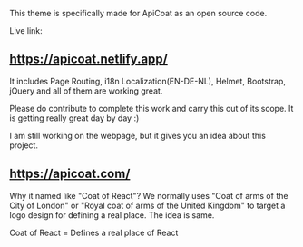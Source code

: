 This theme is specifically made for ApiCoat as an open source code.

Live link: 
## https://apicoat.netlify.app/

It includes Page Routing, i18n Localization(EN-DE-NL), Helmet, Bootstrap, jQuery and all of them are working great.

Please do contribute to complete this work and carry this out of its scope. It is getting really great day by day :)

I am still working on the webpage, but it gives you an idea about this project.

## https://apicoat.com/


Why it named like "Coat of React"?
We normally uses "Coat of arms of the City of London" or "Royal coat of arms of the United Kingdom" to target a logo design for defining a real place. The idea is same.

Coat of React = Defines a real place of React